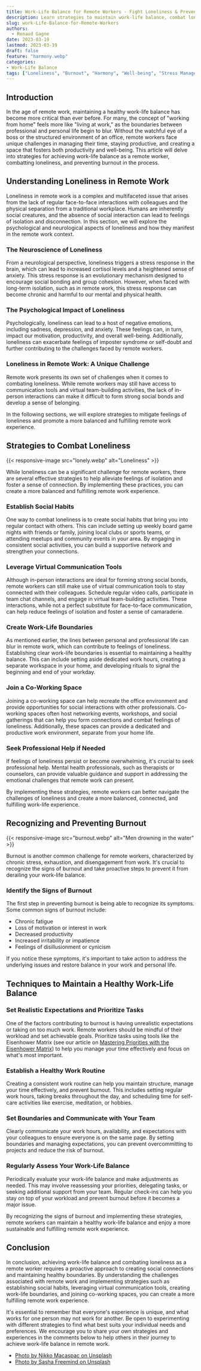 ```yaml
---
title: Work-Life Balance for Remote Workers - Fight Loneliness & Prevent Burnout
description: Learn strategies to maintain work-life balance, combat loneliness, and prevent burnout in your remote work life. Achieve harmony and well-being. 
slug: work-Life-Balance-for-Remote-Workers
authors:
  - Renaud Gagne
date: 2023-03-19
lastmod: 2023-03-19
draft: false
feature: "harmony.webp"
categories:
- Work-Life Balance
tags: ["Loneliness", "Burnout", "Harmony", "Well-being", "Stress Management"]
---
```

## Introduction
In the age of remote work, maintaining a healthy work-life balance has become more critical than ever before. For many, the concept of "working from home" feels more like "living at work," as the boundaries between professional and personal life begin to blur. Without the watchful eye of a boss or the structured environment of an office, remote workers face unique challenges in managing their time, staying productive, and creating a space that fosters both productivity and well-being. This article will delve into strategies for achieving work-life balance as a remote worker, combatting loneliness, and preventing burnout in the process.

## Understanding Loneliness in Remote Work

Loneliness in remote work is a complex and multifaceted issue that arises from the lack of regular face-to-face interactions with colleagues and the physical separation from a traditional workplace. Humans are inherently social creatures, and the absence of social interaction can lead to feelings of isolation and disconnection. In this section, we will explore the psychological and neurological aspects of loneliness and how they manifest in the remote work context.

### The Neuroscience of Loneliness

From a neurological perspective, loneliness triggers a stress response in the brain, which can lead to increased cortisol levels and a heightened sense of anxiety. This stress response is an evolutionary mechanism designed to encourage social bonding and group cohesion. However, when faced with long-term isolation, such as in remote work, this stress response can become chronic and harmful to our mental and physical health.

### The Psychological Impact of Loneliness

Psychologically, loneliness can lead to a host of negative emotions, including sadness, depression, and anxiety. These feelings can, in turn, impact our motivation, productivity, and overall well-being. Additionally, loneliness can exacerbate feelings of imposter syndrome or self-doubt and further contributing to the challenges faced by remote workers.

### Loneliness in Remote Work: A Unique Challenge

Remote work presents its own set of challenges when it comes to combating loneliness. While remote workers may still have access to communication tools and virtual team-building activities, the lack of in-person interactions can make it difficult to form strong social bonds and develop a sense of belonging.

In the following sections, we will explore strategies to mitigate feelings of loneliness and promote a more balanced and fulfilling remote work experience.

## Strategies to Combat Loneliness
{{< responsive-image src="lonely.webp" alt="Loneliness" >}}

While loneliness can be a significant challenge for remote workers, there are several effective strategies to help alleviate feelings of isolation and foster a sense of connection. By implementing these practices, you can create a more balanced and fulfilling remote work experience.

### Establish Social Habits

One way to combat loneliness is to create social habits that bring you into regular contact with others. This can include setting up weekly board game nights with friends or family, joining local clubs or sports teams, or attending meetups and community events in your area. By engaging in consistent social activities, you can build a supportive network and strengthen your connections.

### Leverage Virtual Communication Tools

Although in-person interactions are ideal for forming strong social bonds, remote workers can still make use of virtual communication tools to stay connected with their colleagues. Schedule regular video calls, participate in team chat channels, and engage in virtual team-building activities. These interactions, while not a perfect substitute for face-to-face communication, can help reduce feelings of isolation and foster a sense of camaraderie.

### Create Work-Life Boundaries

As mentioned earlier, the lines between personal and professional life can blur in remote work, which can contribute to feelings of loneliness. Establishing clear work-life boundaries is essential to maintaining a healthy balance. This can include setting aside dedicated work hours, creating a separate workspace in your home, and developing rituals to signal the beginning and end of your workday.

### Join a Co-Working Space

Joining a co-working space can help recreate the office environment and provide opportunities for social interactions with other professionals. Co-working spaces often host networking events, workshops, and social gatherings that can help you form connections and combat feelings of loneliness. Additionally, these spaces can provide a dedicated and productive work environment, separate from your home life.

### Seek Professional Help if Needed

If feelings of loneliness persist or become overwhelming, it's crucial to seek professional help. Mental health professionals, such as therapists or counselors, can provide valuable guidance and support in addressing the emotional challenges that remote work can present.

By implementing these strategies, remote workers can better navigate the challenges of loneliness and create a more balanced, connected, and fulfilling work-life experience.

## Recognizing and Preventing Burnout
{{< responsive-image src="burnout.webp" alt="Men drowning in the water" >}}

Burnout is another common challenge for remote workers, characterized by chronic stress, exhaustion, and disengagement from work. It's crucial to recognize the signs of burnout and take proactive steps to prevent it from derailing your work-life balance.

### Identify the Signs of Burnout

The first step in preventing burnout is being able to recognize its symptoms. Some common signs of burnout include:

- Chronic fatigue
- Loss of motivation or interest in work
- Decreased productivity
- Increased irritability or impatience
- Feelings of disillusionment or cynicism

If you notice these symptoms, it's important to take action to address the underlying issues and restore balance in your work and personal life.

## Techniques to Maintain a Healthy Work-Life Balance

### Set Realistic Expectations and Prioritize Tasks

One of the factors contributing to burnout is having unrealistic expectations or taking on too much work. Remote workers should be mindful of their workload and set achievable goals. Prioritize tasks using tools like the Eisenhower Matrix (see our article on [Mastering Priorities with the Eisenhower Matrix](/p/mastering-priorities-eisenhower-matrix/)) to help you manage your time effectively and focus on what's most important.

### Establish a Healthy Work Routine

Creating a consistent work routine can help you maintain structure, manage your time effectively, and prevent burnout. This includes setting regular work hours, taking breaks throughout the day, and scheduling time for self-care activities like exercise, meditation, or hobbies.

### Set Boundaries and Communicate with Your Team

Clearly communicate your work hours, availability, and expectations with your colleagues to ensure everyone is on the same page. By setting boundaries and managing expectations, you can prevent overcommitting to projects and reduce the risk of burnout.

### Regularly Assess Your Work-Life Balance

Periodically evaluate your work-life balance and make adjustments as needed. This may involve reassessing your priorities, delegating tasks, or seeking additional support from your team. Regular check-ins can help you stay on top of your workload and prevent burnout before it becomes a major issue.

By recognizing the signs of burnout and implementing these strategies, remote workers can maintain a healthy work-life balance and enjoy a more sustainable and fulfilling remote work experience.

## Conclusion

In conclusion, achieving work-life balance and combating loneliness as a remote worker requires a proactive approach to creating social connections and maintaining healthy boundaries. By understanding the challenges associated with remote work and implementing strategies such as establishing social habits, leveraging virtual communication tools, creating work-life boundaries, and joining co-working spaces, you can create a more fulfilling remote work experience.

It's essential to remember that everyone's experience is unique, and what works for one person may not work for another. Be open to experimenting with different strategies to find what best suits your individual needs and preferences. We encourage you to share your own strategies and experiences in the comments below to help others in their journey to achieve work-life balance in remote work.

- [Photo by Nikko Macaspac on Unsplash](https://unsplash.com/@nikkotations?utm_source=unsplash&utm_medium=referral&utm_content=creditCopyText)
- [Photo by Sasha  Freemind on Unsplash](https://unsplash.com/@sashafreemind?utm_source=unsplash&utm_medium=referral&utm_content=creditCopyText)
  
  